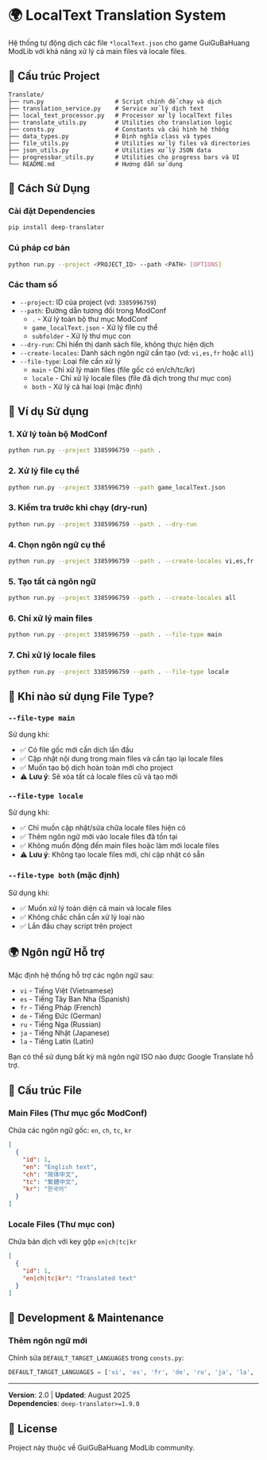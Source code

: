 # 🌍 LocalText Translation System

Hệ thống tự động dịch các file `*localText.json` cho game GuiGuBaHuang ModLib với khả năng xử lý cả main files và locale files.

## 📁 Cấu trúc Project

```
Translate/
├── run.py                    # Script chính để chạy và dịch
├── translation_service.py    # Service xử lý dịch text
├── local_text_processor.py   # Processor xử lý localText files  
├── translate_utils.py        # Utilities cho translation logic
├── consts.py                 # Constants và cấu hình hệ thống
├── data_types.py             # Định nghĩa class và types
├── file_utils.py             # Utilities xử lý files và directories
├── json_utils.py             # Utilities xử lý JSON data
├── progressbar_utils.py      # Utilities cho progress bars và UI
└── README.md                 # Hướng dẫn sử dụng
```

## 🚀 Cách Sử Dụng

### Cài đặt Dependencies

```bash
pip install deep-translator
```

### Cú pháp cơ bản

```bash
python run.py --project <PROJECT_ID> --path <PATH> [OPTIONS]
```

### Các tham số

- `--project`: ID của project (vd: `3385996759`)
- `--path`: Đường dẫn tương đối trong ModConf
  - `.` - Xử lý toàn bộ thư mục ModConf
  - `game_localText.json` - Xử lý file cụ thể
  - `subfolder` - Xử lý thư mục con
- `--dry-run`: Chỉ hiển thị danh sách file, không thực hiện dịch
- `--create-locales`: Danh sách ngôn ngữ cần tạo (vd: `vi,es,fr` hoặc `all`)
- `--file-type`: Loại file cần xử lý
  - `main` - Chỉ xử lý main files (file gốc có en/ch/tc/kr)
  - `locale` - Chỉ xử lý locale files (file đã dịch trong thư mục con)
  - `both` - Xử lý cả hai loại (mặc định)

## 📖 Ví dụ Sử dụng

### 1. Xử lý toàn bộ ModConf

```bash
python run.py --project 3385996759 --path .
```

### 2. Xử lý file cụ thể

```bash
python run.py --project 3385996759 --path game_localText.json
```

### 3. Kiểm tra trước khi chạy (dry-run)

```bash
python run.py --project 3385996759 --path . --dry-run
```

### 4. Chọn ngôn ngữ cụ thể

```bash
python run.py --project 3385996759 --path . --create-locales vi,es,fr
```

### 5. Tạo tất cả ngôn ngữ

```bash
python run.py --project 3385996759 --path . --create-locales all
```

### 6. Chỉ xử lý main files

```bash
python run.py --project 3385996759 --path . --file-type main
```

### 7. Chỉ xử lý locale files

```bash
python run.py --project 3385996759 --path . --file-type locale
```

## 🎯 Khi nào sử dụng File Type?

### `--file-type main`
Sử dụng khi:
- ✅ Có file gốc mới cần dịch lần đầu
- ✅ Cập nhật nội dung trong main files và cần tạo lại locale files
- ✅ Muốn tạo bộ dịch hoàn toàn mới cho project
- ⚠️ **Lưu ý**: Sẽ xóa tất cả locale files cũ và tạo mới

### `--file-type locale`
Sử dụng khi:
- ✅ Chỉ muốn cập nhật/sửa chữa locale files hiện có
- ✅ Thêm ngôn ngữ mới vào locale files đã tồn tại
- ✅ Không muốn động đến main files hoặc làm mới locale files
- ⚠️ **Lưu ý**: Không tạo locale files mới, chỉ cập nhật có sẵn

### `--file-type both` (mặc định)
Sử dụng khi:
- ✅ Muốn xử lý toàn diện cả main và locale files
- ✅ Không chắc chắn cần xử lý loại nào
- ✅ Lần đầu chạy script trên project

## 🌍 Ngôn ngữ Hỗ trợ

Mặc định hệ thống hỗ trợ các ngôn ngữ sau:

- `vi` - Tiếng Việt (Vietnamese)
- `es` - Tiếng Tây Ban Nha (Spanish)
- `fr` - Tiếng Pháp (French)
- `de` - Tiếng Đức (German)
- `ru` - Tiếng Nga (Russian)
- `ja` - Tiếng Nhật (Japanese)
- `la` - Tiếng Latin (Latin)

Bạn có thể sử dụng bất kỳ mã ngôn ngữ ISO nào được Google Translate hỗ trợ.

## 📂 Cấu trúc File

### Main Files (Thư mục gốc ModConf)
Chứa các ngôn ngữ gốc: `en`, `ch`, `tc`, `kr`

```json
[
  {
    "id": 1,
    "en": "English text",
    "ch": "简体中文",
    "tc": "繁體中文", 
    "kr": "한국어"
  }
]
```

### Locale Files (Thư mục con)
Chứa bản dịch với key gộp `en|ch|tc|kr`

```json
[
  {
    "id": 1,
    "en|ch|tc|kr": "Translated text"
  }
]
```

## 📝 Development & Maintenance

### Thêm ngôn ngữ mới

Chỉnh sửa `DEFAULT_TARGET_LANGUAGES` trong `consts.py`:

```python
DEFAULT_TARGET_LANGUAGES = ['vi', 'es', 'fr', 'de', 'ru', 'ja', 'la', 'pt']  # Thêm Portuguese
```

---

**Version**: 2.0 | **Updated**: August 2025  
**Dependencies**: `deep-translator>=1.9.0`

## 📄 License

Project này thuộc về GuiGuBaHuang ModLib community.